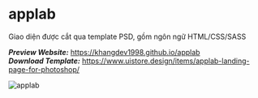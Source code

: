 # applab

Giao diện được cắt qua template PSD, gồm ngôn ngữ HTML/CSS/SASS

**_Preview Website:_** https://khangdev1998.github.io/applab <br>
_**Download Template:**_ https://www.uistore.design/items/applab-landing-page-for-photoshop/

![applab](https://user-images.githubusercontent.com/79825633/160271261-05f94f8e-17f7-41f2-8db1-1878e610e545.jpg)
